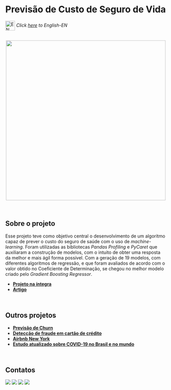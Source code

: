 # Previsão de Custo de Seguro de Vida

<img align="center" alt="EN" height="30" width="30" src="https://em-content.zobj.net/thumbs/120/whatsapp/326/flag-united-states_1f1fa-1f1f8.png"> _Click [here](https://github.com/raffaloffredo/life_insurance_price_prediction) to English-EN_   
<br/>

<p align="center">
  <img src="https://blogger.googleusercontent.com/img/b/R29vZ2xl/AVvXsEhFeg-6SwfnKz86ikASzeVcnSZ3qyziXkfWrV4Y-VOwnHCy8h3OQ98AHUwY5m5Qr-hfU9s-aKZ8uSnstEWBTsHhgdyLiAWVTzQ_ytLlZGVFv-02GIQbgUBaYcjlaaXdH0fmBSDQqTD0kJzUGVsXkMGy3FG9nmrPN6_SsSPrVmdM9IYMalcjncOL05IyEHg/s1366/previsao_seguro_vida.png" height=500px>
</p>
<br/>

## Sobre o projeto
Esse projeto teve como objetivo central o desenvolvimento de um algoritmo capaz de prever o custo do seguro de saúde com o uso de _machine-learning_. Foram utilizadas as bibliotecas _Pandas Profiling_ e _PyCaret_ que auxiliaram a construção de modelos, com o intuito de obter uma resposta da melhor e mais ágil forma possível. Com a geração de 19 modelos, com diferentes algoritmos de regressão, e que foram avaliados de acordo com o valor obtido no Coeficiente de Determinação, se chegou no melhor modelo criado pelo _Gradient Boosting Regressor_.

* **[Projeto na íntegra](https://github.com/raffaloffredo/life_insurance_price_prediction_portuguese/blob/main/%5BLoffredoDS%5D_Previs%C3%A3o_de_custo_de_Seguro_de_Vida.ipynb)**
* **[Artigo](https://medium.com/@loffredo.ds/como-utilizar-pandas-profiling-e-pycaret-para-prever-pre%C3%A7os-de-custo-de-seguro-de-vida-8a1183d01048)**

<br/>

## Outros projetos

* **[Previsão de Churn](https://github.com/raffaloffredo/churn_prediction_portuguese)**
* **[Detecção de fraude em cartão de crédito](https://github.com/raffaloffredo/fraud_detection_portuguese)**
* **[Airbnb New York](https://github.com/raffaloffredo/airbnb_new_york_portuguese)**
* **[Estudo atualizado sobre COVID-19 no Brasil e no mundo](https://github.com/raffaloffredo/covid_2023_portuguese)**
<br/>

 ## Contatos
<div>
  <a href="https://www.linkedin.com/in/raffaela-loffredo/?locale=en_US" target="_blank"><img src="https://img.shields.io/badge/-LinkedIn-%230077B5?style=for-the-badge&logo=linkedin&logoColor=white" target="_blank"></a>
  <a href="https://sites.google.com/view/loffredo/" target="_blank"><img src="https://img.shields.io/badge/website-000000?style=for-the-badge&logo=About.me&logoColor=white"></a>
  <a href="https://instagram.com/loffredo.ds" target="_blank"><img src="https://img.shields.io/badge/-Instagram-%23E4405F?style=for-the-badge&logo=instagram&logoColor=white" target="_blank"></a>
  <a href="https://medium.com/@loffredo.ds" target="_blank"><img src="https://img.shields.io/badge/Medium-12100E?style=for-the-badge&logo=medium&logoColor=white"></a>
</div>
